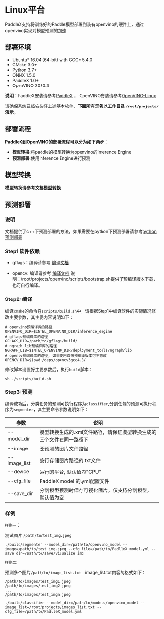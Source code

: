 # Linux平台
PaddleX支持将训练好的Paddle模型部署到装有openvino的硬件上，通过openvino实现对模型预测的加速


## 部署环境

* Ubuntu* 16.04 (64-bit) with GCC* 5.4.0
* CMake 3.0+
* Python 3.7+
* ONNX 1.5.0
* PaddleX 1.0+
* OpenVINO 2020.3   
  
**说明**：PaddleX安装请参考[PaddleX](https://paddlex.readthedocs.io/zh_CN/latest/install.html) ， OpenVINO安装请参考[OpenVINO-Linux](https://docs.openvinotoolkit.org/latest/_docs_install_guides_installing_openvino_linux.html)

请确保系统已经安装好上述基本软件，**下面所有示例以工作目录 `/root/projects/`演示**。

 

## 部署流程  
**PaddleX到OpenVINO的部署流程可以分为如下两步**： 

  * **模型转换**:将paddle的模型转换为openvino的Inference Engine
  * **预测部署**:使用Inference Engine进行预测
  

## 模型转换 
**模型转换请参考文档[模型转换](./export_openvino_model.html)**
  


## 预测部署  

### 说明
文档提供了c++下预测部署的方法，如果需要在python下预测部署请参考[python预测部署](./python.html)

### Step1 软件依赖

- gflags：编译请参考 [编译文档](https://gflags.github.io/gflags/#download)  

- opencv: 编译请参考 
[编译文档](https://docs.opencv.org/master/d7/d9f/tutorial_linux_install.html)
说明：/root/projects/openvino/scripts/bootstrap.sh提供了预编译版本下载，也可自行编译。  

  
### Step2: 编译
编译`cmake`的命令在`scripts/build.sh`中，请根据Step1中编译软件的实际情况修改主要参数，其主要内容说明如下：
```
# openvino预编译库的路径
OPENVINO_DIR=$INTEL_OPENVINO_DIR/inference_engine
# gflags预编译库的路径
GFLAGS_DIR=/path/to/gflags/build/
# ngraph lib预编译库的路径
NGRAPH_LIB=$INTEL_OPENVINO_DIR/deployment_tools/ngraph/lib
# opencv预编译库的路径, 如果使用自带预编译版本可不修改
OPENCV_DIR=$(pwd)/deps/opencv3gcc4.8/
```
修改脚本设置好主要参数后，执行`build`脚本：
 ```shell
 sh ./scripts/build.sh
 ```  

### Step3: 预测

编译成功后，分类任务的预测可执行程序为`classifier`,分割任务的预测可执行程序为`segmenter`，其主要命令参数说明如下：

|  参数   | 说明  |
|  ----  | ----  |
| --model_dir  | 模型转换生成的.xml文件路径，请保证模型转换生成的三个文件在同一路径下|
| --image  | 要预测的图片文件路径 |
| --image_list  | 按行存储图片路径的.txt文件 |
| --device  | 运行的平台, 默认值为"CPU" |
| --cfg_file | PaddleX model 的.yml配置文件 |
| --save_dir | 分割模型预测时保存可视化图片，仅支持分割模型，默认值为空 |


### 样例
`样例一`：

测试图片 `/path/to/test_img.jpeg`  

```shell
./build/segmenter --model_dir=/path/to/openvino_model --image=/path/to/test_img.jpeg --cfg_file=/path/to/PadlleX_model.yml --save_dir=/path/to/save/visualize_img

```


`样例二`:

预测多个图片`/path/to/image_list.txt`，image_list.txt内容的格式如下：
```
/path/to/images/test_img1.jpeg
/path/to/images/test_img2.jpeg
...
/path/to/images/test_imgn.jpeg
```

```shell
./build/classifier --model_dir=/path/to/models/openvino_model --image_list=/root/projects/images_list.txt --cfg_file=/path/to/PadlleX_model.yml
```

